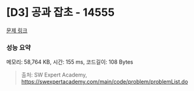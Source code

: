 # [D3] 공과 잡초 - 14555 

[문제 링크](https://swexpertacademy.com/main/code/problem/problemDetail.do?contestProbId=AYGtoa3qARcDFARC) 

### 성능 요약

메모리: 58,764 KB, 시간: 155 ms, 코드길이: 108 Bytes



> 출처: SW Expert Academy, https://swexpertacademy.com/main/code/problem/problemList.do